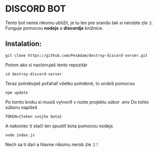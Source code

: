 # DISCORD BOT 
Tento bot nemá nikomu ubližit, je tu len pre srandu tak si nerobte zle :). Funguje pomocou **nodejs** a **discordjs** knižnice.

## Instalation:
```
git clone https://github.com/PesAdam/destroy-discord-server.git
```
Potom ako si naclonuješ tento repozitár
```
cd destroy-discord-server
```
Teraz potrebuješ poťahať všetko potrebné, to urobíš pomocou

```
npm update
```
Po tomto kroku si musíš vytvoriť v roote projektu súbor .env
Do tohto súboru napíšeš 
```
TOKEN={token svojho bota}
```
A nakoniec ti stačí len spustiť bota pomocou nodejs

```
node index.js
```

Nech sa ti darí a hlavne nikomu nerob zle  :) !